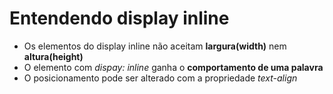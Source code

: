 # Entendendo display inline

- Os elementos do display inline não aceitam **largura(width)** nem **altura(height)**
- O elemento com *dispay: inline* ganha o **comportamento de uma palavra**
- O posicionamento pode ser alterado com a propriedade *text-align*